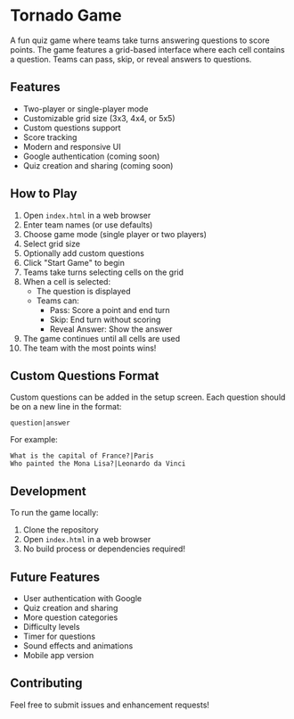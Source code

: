 # Tornado Game

A fun quiz game where teams take turns answering questions to score points. The game features a grid-based interface where each cell contains a question. Teams can pass, skip, or reveal answers to questions.

## Features

- Two-player or single-player mode
- Customizable grid size (3x3, 4x4, or 5x5)
- Custom questions support
- Score tracking
- Modern and responsive UI
- Google authentication (coming soon)
- Quiz creation and sharing (coming soon)

## How to Play

1. Open `index.html` in a web browser
2. Enter team names (or use defaults)
3. Choose game mode (single player or two players)
4. Select grid size
5. Optionally add custom questions
6. Click "Start Game" to begin
7. Teams take turns selecting cells on the grid
8. When a cell is selected:
   - The question is displayed
   - Teams can:
     - Pass: Score a point and end turn
     - Skip: End turn without scoring
     - Reveal Answer: Show the answer
9. The game continues until all cells are used
10. The team with the most points wins!

## Custom Questions Format

Custom questions can be added in the setup screen. Each question should be on a new line in the format:

```
question|answer
```

For example:
```
What is the capital of France?|Paris
Who painted the Mona Lisa?|Leonardo da Vinci
```

## Development

To run the game locally:

1. Clone the repository
2. Open `index.html` in a web browser
3. No build process or dependencies required!

## Future Features

- User authentication with Google
- Quiz creation and sharing
- More question categories
- Difficulty levels
- Timer for questions
- Sound effects and animations
- Mobile app version

## Contributing

Feel free to submit issues and enhancement requests! 